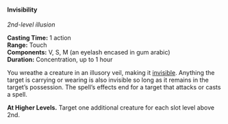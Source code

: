 #### Invisibility
<!-- markdownlint-disable link-image-reference-definitions -->
[_metadata_:spell_name]:- "Invisibility"
[_metadata_:spell_level]:- "2"
[_metadata_:spell_school]:- "illusion"
[_metadata_:ritual]:- "false"
[_metadata_:casting_time_amount]:- "1"
[_metadata_:casting_time_unit]:- "action"
[_metadata_:range]:- "Touch"
[_metadata_:target]:- "one creature"
[_metadata_:components_verbal]:- "true"
[_metadata_:components_somatic]:- "true"
[_metadata_:components_material]:- "true"
[_metadata_:components_material_description]:- "an eyelash encased in gum arabic"
[_metadata_:duration]:- "1 hour"
[_metadata_:concentration]:- "true"
[_metadata_:compared_to_wotc_srd_5.1]:- "mechanics_same_wording_different"
[_metadata_:compared_to_a5e_srd]:- "mechanics_same_wording_same"
<!-- markdownlint-disable-next-line no-emphasis-as-heading -->
_2nd-level illusion_

**Casting Time:** 1 action \
**Range:** Touch \
**Components:** V, S, M (an eyelash encased in gum arabic) \
**Duration:** Concentration, up to 1 hour

You wreathe a creature in an illusory veil, making it [invisible](#Conditions_invisible).
Anything the target is carrying or wearing is also invisible so long as it remains in the target’s possession.
The spell’s effects end for a target that attacks or casts a spell.

**At Higher Levels.**
Target one additional creature for each slot level above 2nd.
